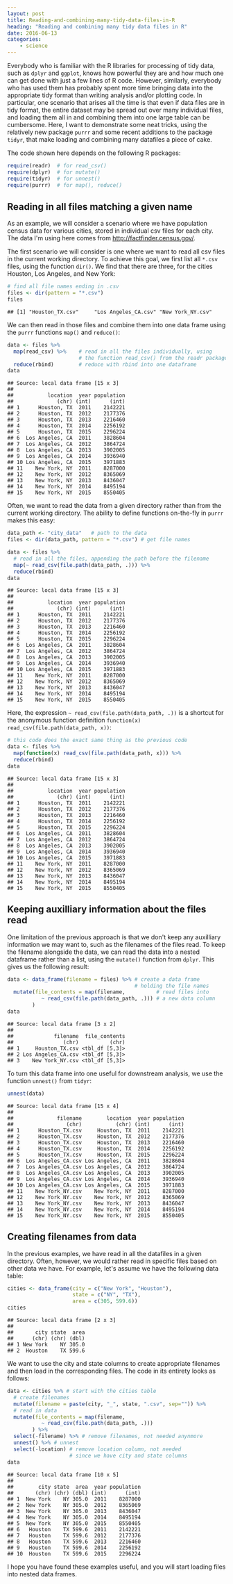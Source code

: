 ```yaml
---
layout: post
title: Reading-and-combining-many-tidy-data-files-in-R
heading: "Reading and combining many tidy data files in R"
date: 2016-06-13
categories: 
    - science
---
```

Everybody who is familiar with the R libraries for processing of tidy data, such as `dplyr` and `ggplot`, knows how powerful they are and how much one can get done with just a few lines of R code. However, similarly, everybody who has used them has probably spent more time bringing data into the appropriate tidy format than writing analysis and/or plotting code. In particular, one scenario that arises all the time is that even if data files are in tidy format, the entire dataset may be spread out over many individual files, and loading them all in and combining them into one large table can be cumbersome. Here, I want to demonstrate some neat tricks, using the relatively new package `purrr` and some recent additions to the package `tidyr`, that make loading and combining many datafiles a piece of cake.

The code shown here depends on the following R packages:
<!--more-->

``` r
require(readr)  # for read_csv()
require(dplyr)  # for mutate()
require(tidyr)  # for unnest()
require(purrr)  # for map(), reduce()
```

## Reading in all files matching a given name

As an example, we will consider a scenario where we have population census data for various cities, stored in individual csv files for each city. The data I'm using here comes from <http://factfinder.census.gov/>.

The first scenario we will consider is one where we want to read all csv files in the current working directory. To achieve this goal, we first list all `*.csv` files, using the function `dir()`. We find that there are three, for the cities Houston, Los Angeles, and New York:

``` r
# find all file names ending in .csv
files <- dir(pattern = "*.csv")
files
```

    ## [1] "Houston_TX.csv"     "Los Angeles_CA.csv" "New York_NY.csv"

We can then read in those files and combine them into one data frame using the `purrr` functions `map()` and `reduce()`:

``` r
data <- files %>%
  map(read_csv) %>%    # read in all the files individually, using 
                       # the function read_csv() from the readr package
  reduce(rbind)        # reduce with rbind into one dataframe
data
```

    ## Source: local data frame [15 x 3]
    ## 
    ##           location  year population
    ##              (chr) (int)      (int)
    ## 1      Houston, TX  2011    2142221
    ## 2      Houston, TX  2012    2177376
    ## 3      Houston, TX  2013    2216460
    ## 4      Houston, TX  2014    2256192
    ## 5      Houston, TX  2015    2296224
    ## 6  Los Angeles, CA  2011    3828604
    ## 7  Los Angeles, CA  2012    3864724
    ## 8  Los Angeles, CA  2013    3902005
    ## 9  Los Angeles, CA  2014    3936940
    ## 10 Los Angeles, CA  2015    3971883
    ## 11    New York, NY  2011    8287000
    ## 12    New York, NY  2012    8365069
    ## 13    New York, NY  2013    8436047
    ## 14    New York, NY  2014    8495194
    ## 15    New York, NY  2015    8550405

Often, we want to read the data from a given directory rather than from the current working directory. The ability to define functions on-the-fly in `purrr` makes this easy:

``` r
data_path <- "city_data"   # path to the data
files <- dir(data_path, pattern = "*.csv") # get file names

data <- files %>%
  # read in all the files, appending the path before the filename
  map(~ read_csv(file.path(data_path, .))) %>% 
  reduce(rbind)
data
```

    ## Source: local data frame [15 x 3]
    ## 
    ##           location  year population
    ##              (chr) (int)      (int)
    ## 1      Houston, TX  2011    2142221
    ## 2      Houston, TX  2012    2177376
    ## 3      Houston, TX  2013    2216460
    ## 4      Houston, TX  2014    2256192
    ## 5      Houston, TX  2015    2296224
    ## 6  Los Angeles, CA  2011    3828604
    ## 7  Los Angeles, CA  2012    3864724
    ## 8  Los Angeles, CA  2013    3902005
    ## 9  Los Angeles, CA  2014    3936940
    ## 10 Los Angeles, CA  2015    3971883
    ## 11    New York, NY  2011    8287000
    ## 12    New York, NY  2012    8365069
    ## 13    New York, NY  2013    8436047
    ## 14    New York, NY  2014    8495194
    ## 15    New York, NY  2015    8550405

Here, the expression `~ read_csv(file.path(data_path, .))` is a shortcut for the anonymous function definition `function(x) read_csv(file.path(data_path, x))`:

``` r
# this code does the exact same thing as the previous code
data <- files %>%
  map(function(x) read_csv(file.path(data_path, x))) %>%  
  reduce(rbind)
data
```

    ## Source: local data frame [15 x 3]
    ## 
    ##           location  year population
    ##              (chr) (int)      (int)
    ## 1      Houston, TX  2011    2142221
    ## 2      Houston, TX  2012    2177376
    ## 3      Houston, TX  2013    2216460
    ## 4      Houston, TX  2014    2256192
    ## 5      Houston, TX  2015    2296224
    ## 6  Los Angeles, CA  2011    3828604
    ## 7  Los Angeles, CA  2012    3864724
    ## 8  Los Angeles, CA  2013    3902005
    ## 9  Los Angeles, CA  2014    3936940
    ## 10 Los Angeles, CA  2015    3971883
    ## 11    New York, NY  2011    8287000
    ## 12    New York, NY  2012    8365069
    ## 13    New York, NY  2013    8436047
    ## 14    New York, NY  2014    8495194
    ## 15    New York, NY  2015    8550405

## Keeping auxilliary information about the files read

One limitation of the previous approach is that we don't keep any auxilliary information we may want to, such as the filenames of the files read. To keep the filename alongside the data, we can read the data into a nested dataframe rather than a list, using the `mutate()` function from `dplyr`. This gives us the following result:

``` r
data <- data_frame(filename = files) %>% # create a data frame
                                         # holding the file names
  mutate(file_contents = map(filename,          # read files into
           ~ read_csv(file.path(data_path, .))) # a new data column
        )  
data
```

    ## Source: local data frame [3 x 2]
    ## 
    ##             filename  file_contents
    ##                (chr)          (chr)
    ## 1     Houston_TX.csv <tbl_df [5,3]>
    ## 2 Los Angeles_CA.csv <tbl_df [5,3]>
    ## 3    New York_NY.csv <tbl_df [5,3]>

To turn this data frame into one useful for downstream analysis, we use the function `unnest()` from `tidyr`:

``` r
unnest(data)
```

    ## Source: local data frame [15 x 4]
    ## 
    ##              filename        location  year population
    ##                 (chr)           (chr) (int)      (int)
    ## 1      Houston_TX.csv     Houston, TX  2011    2142221
    ## 2      Houston_TX.csv     Houston, TX  2012    2177376
    ## 3      Houston_TX.csv     Houston, TX  2013    2216460
    ## 4      Houston_TX.csv     Houston, TX  2014    2256192
    ## 5      Houston_TX.csv     Houston, TX  2015    2296224
    ## 6  Los Angeles_CA.csv Los Angeles, CA  2011    3828604
    ## 7  Los Angeles_CA.csv Los Angeles, CA  2012    3864724
    ## 8  Los Angeles_CA.csv Los Angeles, CA  2013    3902005
    ## 9  Los Angeles_CA.csv Los Angeles, CA  2014    3936940
    ## 10 Los Angeles_CA.csv Los Angeles, CA  2015    3971883
    ## 11    New York_NY.csv    New York, NY  2011    8287000
    ## 12    New York_NY.csv    New York, NY  2012    8365069
    ## 13    New York_NY.csv    New York, NY  2013    8436047
    ## 14    New York_NY.csv    New York, NY  2014    8495194
    ## 15    New York_NY.csv    New York, NY  2015    8550405

## Creating filenames from data

In the previous examples, we have read in all the datafiles in a given directory. Often, however, we would rather read in specific files based on other data we have. For example, let's assume we have the following data table:

``` r
cities <- data_frame(city = c("New York", "Houston"),
                     state = c("NY", "TX"),
                     area = c(305, 599.6))
cities
```

    ## Source: local data frame [2 x 3]
    ## 
    ##       city state  area
    ##      (chr) (chr) (dbl)
    ## 1 New York    NY 305.0
    ## 2  Houston    TX 599.6

We want to use the city and state columns to create appropriate filenames and then load in the corresponding files. The code in its entirety looks as follows:

``` r
data <- cities %>% # start with the cities table
  # create filenames
  mutate(filename = paste(city, "_", state, ".csv", sep="")) %>%
  # read in data
  mutate(file_contents = map(filename,
           ~ read_csv(file.path(data_path, .)))
        ) %>% 
  select(-filename) %>% # remove filenames, not needed anynmore
  unnest() %>% # unnest
  select(-location) # remove location column, not needed
                    # since we have city and state columns
data
```

    ## Source: local data frame [10 x 5]
    ## 
    ##        city state  area  year population
    ##       (chr) (chr) (dbl) (int)      (int)
    ## 1  New York    NY 305.0  2011    8287000
    ## 2  New York    NY 305.0  2012    8365069
    ## 3  New York    NY 305.0  2013    8436047
    ## 4  New York    NY 305.0  2014    8495194
    ## 5  New York    NY 305.0  2015    8550405
    ## 6   Houston    TX 599.6  2011    2142221
    ## 7   Houston    TX 599.6  2012    2177376
    ## 8   Houston    TX 599.6  2013    2216460
    ## 9   Houston    TX 599.6  2014    2256192
    ## 10  Houston    TX 599.6  2015    2296224

I hope you have found these examples useful, and you will start loading files into nested data frames.

